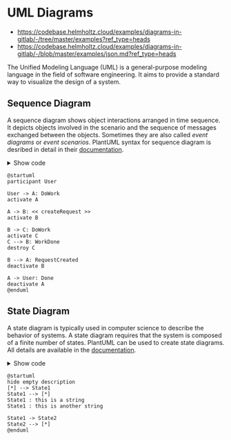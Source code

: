 # UML Diagrams

- https://codebase.helmholtz.cloud/examples/diagrams-in-gitlab/-/tree/master/examples?ref_type=heads
- https://codebase.helmholtz.cloud/examples/diagrams-in-gitlab/-/blob/master/examples/json.md?ref_type=heads


The Unified Modeling Language (UML) is a general-purpose modeling language in
the field of software engineering.
It aims to provide a standard way to visualize the design of a system.

## Sequence Diagram
A sequence diagram shows object interactions arranged in time sequence.
It depicts objects involved in the scenario and the sequence of messages
exchanged between the objects.
Sometimes they are also called _event diagrams_ or _event scenarios_.
PlantUML syntax for sequence diagram is desribed in detail in their
[documentation](https://plantuml.com/sequence-diagram).
<details>
  <summary>Show code</summary>
  <div>

    ```plantuml
    @startuml
    participant User

    User -> A: DoWork
    activate A

    A -> B: << createRequest >>
    activate B

    B -> C: DoWork
    activate C
    C --> B: WorkDone
    destroy C

    B --> A: RequestCreated
    deactivate B

    A -> User: Done
    deactivate A
    @enduml
    ```

  </div>
</details>

```plantuml
@startuml
participant User

User -> A: DoWork
activate A

A -> B: << createRequest >>
activate B

B -> C: DoWork
activate C
C --> B: WorkDone
destroy C

B --> A: RequestCreated
deactivate B

A -> User: Done
deactivate A
@enduml
```

## State Diagram
A state diagram is typically used in computer science to describe the behavior
of systems.
A state diagram requires that the system is composed of a finite number of
states.
PlantUML can be used to create state diagrams.
All details are available in the [documentation](https://plantuml.com/state-diagram).
<details>
  <summary>Show code</summary>
  <div>

    ```plantuml
    @startuml
    hide empty description
    [*] --> State1
    State1 --> [*]
    State1 : this is a string
    State1 : this is another string

    State1 -> State2
    State2 --> [*]
    @enduml
    ```

  </div>
</details>

```plantuml
@startuml
hide empty description
[*] --> State1
State1 --> [*]
State1 : this is a string
State1 : this is another string

State1 -> State2
State2 --> [*]
@enduml
```